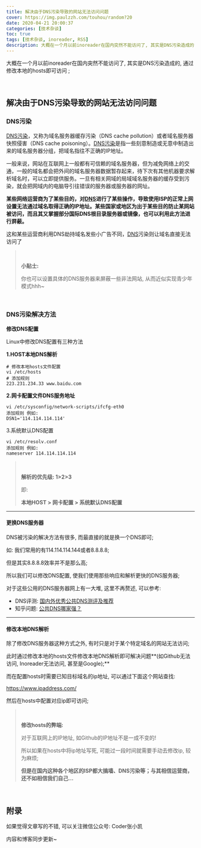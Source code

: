```yaml
---
title: 解决由于DNS污染导致的网站无法访问问题
cover: https://img.paulzzh.com/touhou/random?20
date: 2020-04-21 20:00:37
categories: [技术杂谈]
toc: true
tags: [技术杂谈, inoreader, RSS]
description: 大概在一个月以前inoreader在国内突然不能访问了, 其实是DNS污染造成的, 通过修改本地的hosts即可访问 ;
---
```


大概在一个月以前inoreader在国内突然不能访问了, 其实是DNS污染造成的, 通过修改本地的hosts即可访问 ;

<br/>

<!--more-->

<!-- **目录:** -->

<!-- toc -->

<!-- <br/> -->

## 解决由于DNS污染导致的网站无法访问问题

### DNS污染

[DNS污染](https://www.dns.com/speed.html)，又称为域名服务器缓存污染（DNS cache pollution）或者域名服务器快照侵害（DNS cache poisoning）。[DNS污染](https://www.dns.com/speed.html)是指一些刻意制造或无意中制造出来的域名服务器分组，把域名指往不正确的IP地址。

一般来说，网站在互联网上一般都有可信赖的域名服务器，但为减免网络上的交通，一般的域名都会把外间的域名服务器数据暂存起来，待下次有其他机器要求解析域名时，可以立即提供服务。一旦有相关网域的局域域名服务器的缓存受到污染，就会把网域内的电脑导引往错误的服务器或服务器的网址。

**某些网络运营商为了某些目的，对[DNS](https://www.dns.com)进行了某些操作，导致使用ISP的正常上网设置无法通过域名取得正确的IP地址。某些国家或地区为出于某些目的防止某网站被访问，而且其又掌握部分国际DNS根目录服务器或镜像，也可以利用此方法进行屏蔽。**

这和某些运营商利用DNS劫持域名发些小广告不同，[DNS](https://www.dns.com)污染则让域名直接无法访问了

><br/>
>
>**小贴士:**
>
>你也可以设置具体的DNS服务器来屏蔽一些非法网站, 从而近似实现青少年模式hhh~

<br/>

### DNS污染解决方法

**修改DNS配置**

Linux中修改DNS配置有三种方法

**1.HOST本地DNS解析**

```
# 修改本地hosts文件配置
vi /etc/hosts
# 添加规则
223.231.234.33 www.baidu.com
```

**2.网卡配置文件DNS服务地址**

```
vi /etc/sysconfig/network-scripts/ifcfg-eth0
添加规则 例如:
DSN1='114.114.114.114'
```

3.系统默认DNS配置

```
vi /etc/resolv.conf
添加规则 例如:
nameserver 114.114.114.114
```

>   <br/>
>
>   **解析的优先级: 1>2>3**
>
>   即:
>
>   **本地HOST >  网卡配置  >  系统默认DNS配置**

****

#### 更换DNS服务器

DNS被污染的解决方法有很多, 而最直接的就是换一个DNS即可;

如: 我们常用的有114.114.114.144或者8.8.8.8;

但是其实8.8.8.8效率并不是那么高;

所以我们可以修改DNS配置, 使我们使用那些响应和解析更快的DNS服务器;

对于这些公用的DNS服务器网上有一大堆, 这里不再赘述, 可以参考:

-   DNS评测: [国内外优秀公共DNS测评及推荐](https://baijiahao.baidu.com/s?id=1610680975248109822&wfr=spider&for=pc)
-   知乎问题: [公共DNS哪家强？](https://www.zhihu.com/question/32229915/answer/574532020?utm_source=wechat_session)

****

#### 修改本地DNS解析

除了修改DNS服务器这种方式之外, 有时只是对于某个特定域名的网站无法访问;

此时通过修改本地的hosts文件修改本地DNS解析即可解决问题**(如Github无法访问, Inoreader无法访问, 甚至是Google);**

而在配置hosts时需要已知目标域名的ip地址, 可以通过下面这个网站查找:

https://www.ipaddress.com/

然后在hosts中配置对应ip即可访问;

><br/>
>
>**修改hosts的弊端:**
>
>对于互联网上的IP地址, 如Github的IP地址不是一成不变的!
>
>所以如果在hosts中将ip地址写死, 可能过一段时间就需要手动去修改ip, 较为麻烦;
>
>**但是在国内这种各个地区的ISP都大搞墙、DNS污染等；与其相信运营商，还不如相信我们自己…**

<br/>

## 附录

如果觉得文章写的不错, 可以关注微信公众号: Coder张小凯

内容和博客同步更新~

<br/>